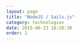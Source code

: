 ```yaml
---
layout: page
title: "NodeJS / Sails.js"
category: technologies
date: 2015-06-23 10:58:30
order: 1
---
```



